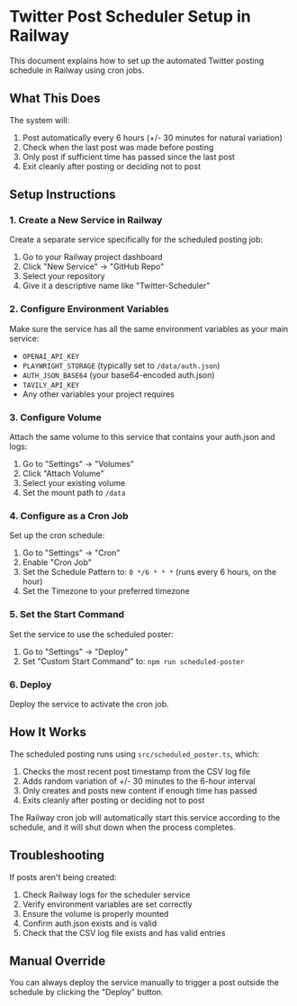 # Twitter Post Scheduler Setup in Railway

This document explains how to set up the automated Twitter posting schedule in Railway using cron jobs.

## What This Does

The system will:
1. Post automatically every 6 hours (+/- 30 minutes for natural variation)
2. Check when the last post was made before posting
3. Only post if sufficient time has passed since the last post
4. Exit cleanly after posting or deciding not to post

## Setup Instructions

### 1. Create a New Service in Railway

Create a separate service specifically for the scheduled posting job:

1. Go to your Railway project dashboard
2. Click "New Service" → "GitHub Repo"
3. Select your repository
4. Give it a descriptive name like "Twitter-Scheduler"

### 2. Configure Environment Variables

Make sure the service has all the same environment variables as your main service:

- `OPENAI_API_KEY`
- `PLAYWRIGHT_STORAGE` (typically set to `/data/auth.json`)
- `AUTH_JSON_BASE64` (your base64-encoded auth.json)
- `TAVILY_API_KEY`
- Any other variables your project requires

### 3. Configure Volume

Attach the same volume to this service that contains your auth.json and logs:

1. Go to "Settings" → "Volumes"
2. Click "Attach Volume"
3. Select your existing volume
4. Set the mount path to `/data`

### 4. Configure as a Cron Job

Set up the cron schedule:

1. Go to "Settings" → "Cron"
2. Enable "Cron Job"
3. Set the Schedule Pattern to: `0 */6 * * *` (runs every 6 hours, on the hour)
4. Set the Timezone to your preferred timezone

### 5. Set the Start Command

Set the service to use the scheduled poster:

1. Go to "Settings" → "Deploy"
2. Set "Custom Start Command" to: `npm run scheduled-poster`

### 6. Deploy

Deploy the service to activate the cron job.

## How It Works

The scheduled posting runs using `src/scheduled_poster.ts`, which:

1. Checks the most recent post timestamp from the CSV log file
2. Adds random variation of +/- 30 minutes to the 6-hour interval
3. Only creates and posts new content if enough time has passed
4. Exits cleanly after posting or deciding not to post

The Railway cron job will automatically start this service according to the schedule, and it will shut down when the process completes.

## Troubleshooting

If posts aren't being created:

1. Check Railway logs for the scheduler service
2. Verify environment variables are set correctly
3. Ensure the volume is properly mounted
4. Confirm auth.json exists and is valid
5. Check that the CSV log file exists and has valid entries

## Manual Override

You can always deploy the service manually to trigger a post outside the schedule by clicking the "Deploy" button. 